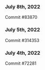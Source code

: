 ### July 8th, 2022

Commit #83870

### July 5th, 2022

Commit #314353


### July 4th, 2022

Commit #72281
